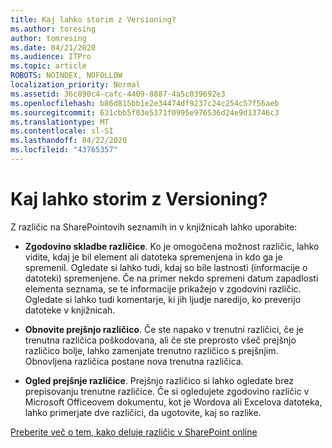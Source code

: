 ```yaml
---
title: Kaj lahko storim z Versioning?
ms.author: toresing
author: tomresing
ms.date: 04/21/2020
ms.audience: ITPro
ms.topic: article
ROBOTS: NOINDEX, NOFOLLOW
localization_priority: Normal
ms.assetid: 36c890c4-cafc-4409-8887-4a5c039692e3
ms.openlocfilehash: b86d815bb1e2e34474df9237c24c254c57f56aeb
ms.sourcegitcommit: 631cbb5f03e5371f0995e976536d24e9d13746c3
ms.translationtype: MT
ms.contentlocale: sl-SI
ms.lasthandoff: 04/22/2020
ms.locfileid: "43765357"
---
```

# <a name="what-can-i-do-with-versioning"></a>Kaj lahko storim z Versioning?

Z različic na SharePointovih seznamih in v knjižnicah lahko uporabite:
  
- **Zgodovino skladbe različice**. Ko je omogočena možnost različic, lahko vidite, kdaj je bil element ali datoteka spremenjena in kdo ga je spremenil. Ogledate si lahko tudi, kdaj so bile lastnosti (informacije o datoteki) spremenjene. Če na primer nekdo spremeni datum zapadlosti elementa seznama, se te informacije prikažejo v zgodovini različic. Ogledate si lahko tudi komentarje, ki jih ljudje naredijo, ko preverijo datoteke v knjižnicah. 
    
- **Obnovite prejšnjo različico**. Če ste napako v trenutni različici, če je trenutna različica poškodovana, ali če ste preprosto všeč prejšnjo različico bolje, lahko zamenjate trenutno različico s prejšnjim. Obnovljena različica postane nova trenutna različica. 
    
- **Ogled prejšnje različice**. Prejšnjo različico si lahko ogledate brez prepisovanju trenutne različice. Če si ogledujete zgodovino različic v Microsoft Officeovem dokumentu, kot je Wordova ali Excelova datoteka, lahko primerjate dve različici, da ugotovite, kaj so razlike. 
    
[Preberite več o tem, kako deluje različic v SharePoint online](https://go.microsoft.com/fwlink/?linkid=875710)
  

